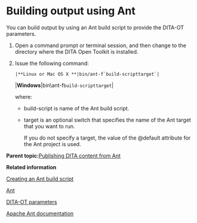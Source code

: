 # Building output using Ant

You can build output by using an Ant build script to provide the DITA-OT parameters.

1.  Open a command prompt or terminal session, and then change to the directory where the DITA Open Toolkit is installed.
2.  Issue the following command:

        |**Linux or Mac OS X **|bin/ant-f`build-scripttarget`|
    |**Windows**|bin\\ant-f`build-scripttarget`|

    where:

    -   build-script is name of the Ant build script.
    -   target is an optional switch that specifies the name of the Ant target that you want to run.

        If you do not specify a target, the value of the @default attribute for the Ant project is used.


**Parent topic:**[Publishing DITA content from Ant](../user-guide/publishing-with-ant.md)

**Related information**  


[Creating an Ant build script](../user-guide/creating-an-ant-build-script.md)

[Ant](../user-guide/ant.md)

[DITA-OT parameters](../parameters/parameters_intro.md)

[Apache Ant documentation](http://ant.apache.org/manual/index.html)

